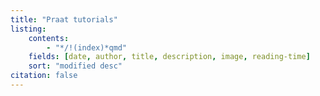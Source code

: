 ```yaml
---
title: "Praat tutorials"
listing:
    contents:
        - "*/!(index)*qmd"
    fields: [date, author, title, description, image, reading-time]
    sort: "modified desc"
citation: false    
---
```


